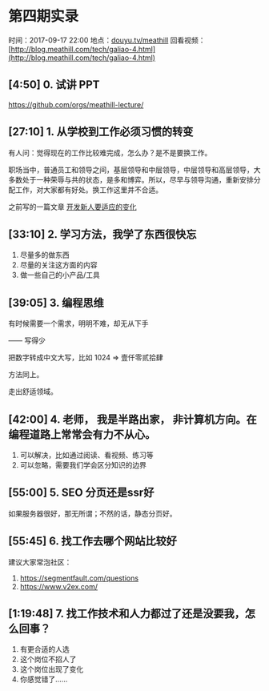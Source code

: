 第四期实录
========

时间：2017-09-17 22:00
地点：[douyu.tv/meathill](http://douyu.tv/meathill)
回看视频：[http://blog.meathill.com/tech/galiao-4.html](http://blog.meathill.com/tech/galiao-4.html)

## [4:50] 0. 试讲 PPT

https://github.com/orgs/meathill-lecture/

## [27:10] 1. 从学校到工作必须习惯的转变

有人问：觉得现在的工作比较难完成，怎么办？是不是要换工作。

职场当中，普通员工和领导之间，基层领导和中层领导，中层领导和高层领导，大多数处于一种荣辱与共的状态，是多和博弈。所以，尽早与领导沟通，重新安排分配工作，对大家都有好处。换工作这里并不合适。

之前写的一篇文章 [开发新人要适应的变化](http://www.jianshu.com/p/824670548cf0)

## [33:10] 2. 学习方法，我学了东西很快忘

1. 尽量多的做东西
2. 尽量的关注这方面的内容
3. 做一些自己的小产品/工具

## [39:05] 3. 编程思维

有时候需要一个需求，明明不难，却无从下手

—— 写得少

把数字转成中文大写，比如 1024 => 壹仟零贰拾肆

方法同上。

走出舒适领域。

## [42:00] 4. 老师， 我是半路出家， 非计算机方向。在编程道路上常常会有力不从心。

1. 可以解决，比如通过阅读、看视频、练习等
2. 可以忽略，需要我们学会区分知识的边界

## [55:00] 5. SEO 分页还是ssr好

如果服务器很好，那无所谓；不然的话，静态分页好。

## [55:45] 6. 找工作去哪个网站比较好

建议大家常泡社区：

1. https://segmentfault.com/questions
2. https://www.v2ex.com/

## [1:19:48] 7. 找工作技术和人力都过了还是没要我，怎么回事？

1. 有更合适的人选
2. 这个岗位不招人了
3. 这个岗位出现了变化
4. 你感觉错了……